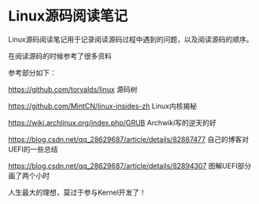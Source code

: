 #                                     Linux源码阅读笔记

​	Linux源码阅读笔记用于记录阅读源码过程中遇到的问题，以及阅读源码的顺序。

在阅读源码的时候参考了很多资料

参考部分如下：

https://github.com/torvalds/linux        	      					源码树

https://github.com/MintCN/linux-insides-zh 					Linux内核揭秘

https://wiki.archlinux.org/index.php/GRUB					Archwiki写的逆天的好

https://blog.csdn.net/qq_28629687/article/details/82887477 	自己的博客对UEFI的一些总结

https://blog.csdn.net/qq_28629687/article/details/82894307     图解UEFI部分画了两个小时



















































人生最大的理想，莫过于参与Kernel开发了！

